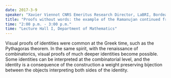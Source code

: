 ```yaml
---
date: 2017-3-9
speaker: "Xavier Viennot CNRS Emeritus Research Director, LaBRI, Bordeaux University Adjunct Professor at IMSc, Chennai"
title: "Proofs without words: the example of the Ramanujan continued fraction"
time: "2:00 p.m. - 3:00 p.m." 
time: "Lecture Hall I, Department of Mathematics"
---
```

Visual proofs of identities were common at the Greek time, such as the Pythagoras theorem. In the same spirit, with the renaissance of combinatorics, visual proofs of much deeper identities become possible. Some identities can be interpreted at the combinatorial level, and the identity is a consequence of the construction a weight preserving bijection between the objects interpreting both sides of the identity.
